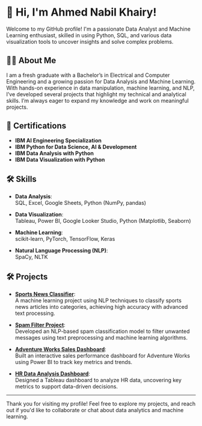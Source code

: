 # 👋 Hi, I'm Ahmed Nabil Khairy!

Welcome to my GitHub profile! I'm a passionate Data Analyst and Machine Learning enthusiast, skilled in using Python, SQL, and various data visualization tools to uncover insights and solve complex problems.

## 👨‍💻 About Me

I am a fresh graduate with a Bachelor’s in Electrical and Computer Engineering and a growing passion for Data Analysis and Machine Learning. With hands-on experience in data manipulation, machine learning, and NLP, I’ve developed several projects that highlight my technical and analytical skills. I’m always eager to expand my knowledge and work on meaningful projects.

## 📜 Certifications

- **IBM AI Engineering Specialization**
- **IBM Python for Data Science, AI & Development**
- **IBM Data Analysis with Python**
- **IBM Data Visualization with Python**

## 🛠️ Skills

- **Data Analysis**:  
  SQL, Excel, Google Sheets, Python (NumPy, pandas)

- **Data Visualization**:  
  Tableau, Power BI, Google Looker Studio, Python (Matplotlib, Seaborn)

- **Machine Learning**:  
  scikit-learn, PyTorch, TensorFlow, Keras

- **Natural Language Processing (NLP)**:  
  SpaCy, NLTK

## 🛠️ Projects

- **[Sports News Classifier](#)**:  
  A machine learning project using NLP techniques to classify sports news articles into categories, achieving high accuracy with advanced text processing.

- **[Spam Filter Project](#)**:  
  Developed an NLP-based spam classification model to filter unwanted messages using text preprocessing and machine learning algorithms.

- **[Adventure Works Sales Dashboard](#)**:  
  Built an interactive sales performance dashboard for Adventure Works using Power BI to track key metrics and trends.

- **[HR Data Analysis Dashboard](#)**:  
  Designed a Tableau dashboard to analyze HR data, uncovering key metrics to support data-driven decisions.

---

Thank you for visiting my profile! Feel free to explore my projects, and reach out if you'd like to collaborate or chat about data analytics and machine learning.
